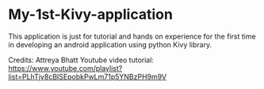 # My-1st-Kivy-application

This application is just for tutorial and hands on experience for the first time in developing an android application using python Kivy library.

Credits: Attreya Bhatt
Youtube video tutorial: 
https://www.youtube.com/playlist?list=PLhTjy8cBISEpobkPwLm71p5YNBzPH9m9V
